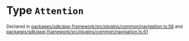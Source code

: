 # Type `Attention`
<sub>Declared in [packages/sdk/app-framework/src/plugins/common/navigation.ts:58](https://github.com/dxos/dxos/blob/664e23dbe/packages/sdk/app-framework/src/plugins/common/navigation.ts#L58) and [packages/sdk/app-framework/src/plugins/common/navigation.ts:61](https://github.com/dxos/dxos/blob/664e23dbe/packages/sdk/app-framework/src/plugins/common/navigation.ts#L61)</sub>






